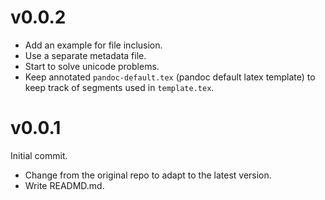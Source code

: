 # v0.0.2

- Add an example for file inclusion.
- Use a separate metadata file.
- Start to solve unicode problems.
- Keep annotated `pandoc-default.tex` (pandoc default latex template) to keep track of segments used in `template.tex`.

# v0.0.1

Initial commit.
- Change from the original repo to adapt to the latest version.
- Write READMD.md.
